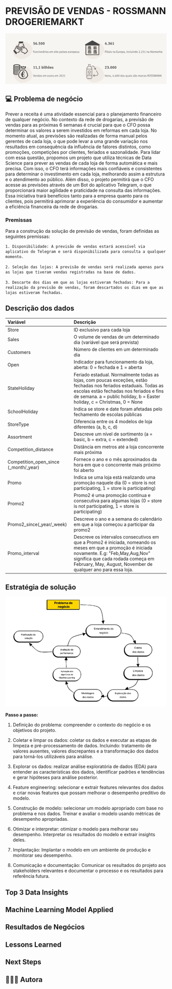 # PREVISÃO DE VENDAS - ROSSMANN DROGERIEMARKT
![Imagem de uma loja da rede Rossmann](img/rossmann.png)

## 💻 Problema de negócio

   Prever a receita é uma atividade essencial para o planejamento financeiro de qualquer negócio. No contexto da rede de drogarias, a previsão de vendas para as próximas 6 semanas é crucial para que o CFO possa determinar os valores a serem investidos em reformas em cada loja. 
   No momento atual, as previsões são realizadas de forma manual pelos gerentes de cada loja, o que pode levar a uma grande variação nos resultados em consequência da influência de fatores distintos, como promoções, competições por clientes, feriados e sazonalidade. 
   Para lidar com essa questão, propomos um projeto que utiliza técnicas de Data Science para prever as vendas de cada loja de forma automática e mais precisa. Com isso, o CFO terá informações mais confiáveis e consistentes para determinar o investimento em cada loja, melhorando assim a estrutura e o atendimento ao público. 
   Além disso, o projeto permitirá que o CFO acesse as previsões através de um Bot do aplicativo Telegram, o que proporcionará maior agilidade e praticidade na consulta das informações. Essa iniciativa trará benefícios tanto para a empresa quanto para os clientes, pois permitirá aprimorar a experiência do consumidor e aumentar a eficiência financeira da rede de drogarias.

### Premissas
    
   Para a construção da solução de previsão de vendas, foram definidas as seguintes premissas:

    1. Disponibilidade: A previsão de vendas estará acessível via aplicativo do Telegram e será disponibilizada para consulta a qualquer momento.

    2. Seleção das lojas: A previsão de vendas será realizada apenas para as lojas que tiveram vendas registradas na base de dados.

    3. Descarte dos dias em que as lojas estiveram fechadas: Para a realização da previsão de vendas, foram descartados os dias em que as lojas estiveram fechadas.
    

## Descrição dos dados

 Variável | Descrição
:------------|:---------
Store | ID exclusivo para cada loja
Sales | O volume de vendas de um determinado dia (variável que será prevista)
Customers | Número de clientes em um determinado dia
Open | Indicador para funcionamento da loja, aberta: 0 = fechada e 1 = aberta
StateHoliday | Feriado estadual. Normalmente todas as lojas, com poucas exceções, estão fechadas nos feriados estaduais. Todas as escolas estão fechadas nos feriados e fins de semana. a = public holiday, b = Easter holiday, c = Christmas, 0 = None
SchoolHoliday | Indica se store e date foram afetadas pelo fechamento de escolas públicas
StoreType | Diferencia entre os 4 modelos de loja diferentes (a, b, c, d)
Assortment | Descreve um nível de sortimento (a = basic, b = extra, c = extended)
Competition_distance | Distância em metros até a loja concorrente mais próxima
Competition_open_since (_month/_year) | Fornece o ano e o mês aproximados da hora em que o concorrente mais próximo foi aberto
Promo | Indica se uma loja está realizando uma promoção naquele dia (0 = store is not participating, 1 = store is participating)
Promo2 | Promo2 é uma promoção contínua e consecutiva para algumas lojas (0 = store is not participating, 1 = store is participating)
Promo2_since(_year/_week) | Descreve o ano e a semana do calendário em que a loja começou a participar da promo2
Promo_interval | Descreve os intervalos consecutivos em que a Promo2 é iniciada, nomeando os meses em que a promoção é iniciada novamente. E.g: "Feb,May,Aug,Nov" significa que cada rodada começa em February, May, August, November de qualquer ano para essa loja.


## Estratégia de solução

![Ciclo Crisp DS](img/crisp.png)

**Passo a passo:**

1. Definição do problema: compreender o contexto do negócio e os objetivos do projeto.

2. Coletar e limpar os dados: coletar os dados e executar as etapas de limpeza e pré-processamento de dados. Incluindo: tratamento de valores ausentes, valores discrepantes e a transformação dos dados para torná-los utilizáveis para análise.

3. Explorar os dados: realizar análise exploratória de dados (EDA) para entender as características dos dados, identificar padrões e tendências e gerar hipóteses para análise posterior.

4. Feature engineering: selecionar e extrair features relevantes dos dados e criar novas features que possam melhorar o desempenho preditivo do modelo.

5. Construção de modelo: selecionar um modelo apropriado com base no problema e nos dados. Treinar e avaliar o modelo usando métricas de desempenho apropriadas.

6. Otimizar e interpretar: otimizar o modelo para melhorar seu desempenho. Interpretar os resultados do modelo e extrair insights deles.

7. Implantação: Implantar o modelo em um ambiente de produção e monitorar seu desempenho.

8. Comunicação e documentação: Comunicar os resultados do projeto aos stakeholders relevantes e documentar o processo e os resultados para referência futura.


## Top 3 Data Insights

## Machine Learning Model Applied

## Resultados de Negócios

## Lessons Learned

## Next Steps

##  👩🏻‍💻 Autora
